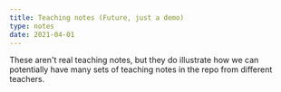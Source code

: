 ```yaml
---
title: Teaching notes (Future, just a demo)
type: notes
date: 2021-04-01
---
```


These aren't real teaching notes, but they do illustrate how we can potentially
have many sets of teaching notes in the repo from different teachers.

